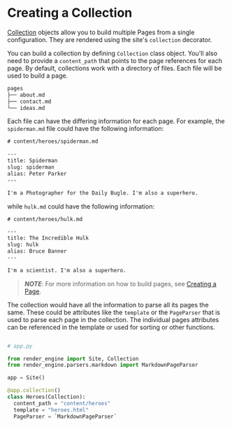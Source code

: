 # Creating a Collection

[Collection] objects allow you to build multiple Pages from a single configuration. They are rendered using the site's `collection` decorator.

You can build a collection by defining `Collection` class object. You'll also need to provide a `content_path` that points to the page references for each page. By default, collections work with a directory of files. Each file will be used to build a page.

```bash
pages
├── about.md
├── contact.md
└── ideas.md
```

Each file can have the differing information for each page. For example, the `spiderman.md` file could have the following information:

```txt
# content/heroes/spiderman.md

---
title: Spiderman
slug: spiderman
alias: Peter Parker
---

I'm a Photographer for the Daily Bugle. I'm also a superhero.
```

while `hulk.md` could have the following information:

```txt
# content/heroes/hulk.md

---
title: The Incredible Hulk
slug: hulk
alias: Bruce Banner
---

I'm a scientist. I'm also a superhero.
```

> ***NOTE***: For more information on how to build pages, see [Creating a Page][Creating a Page].

The collection would have all the information to parse all its pages the same. These could be attributes like the `template` or the `PageParser` that is used to parse each page in the collection. The individual pages attributes can  be referenced in the template or used for sorting or other functions.

```python

# app.py

from render_engine import Site, Collection
from render_engine.parsers.markdown import MarkdownPageParser

app = Site()

@app.collection()
class Heroes(Collection):
  content_path = "content/heroes"
  template = "heroes.html"
  PageParser = `MarkdownPageParser`
```

[Collection]: ../collection
[Creating a Page]: /getting-started/creating-a-page
